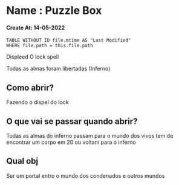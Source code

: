 # Name : Puzzle Box
#### Create At: 14-05-2022
```dataview  
TABLE WITHOUT ID file.mtime AS "Last Modified"  
WHERE file.path = this.file.path  
```

Displeed O lock spell

Todas as almas foram libertadas (Inferno)

## Como abrir?
Fazendo o dispel do lock

## O que vai se passar quando abrir?
Todas as almas do inferno passam para o mundo dos vivos tem de encontrar um corpo em 20 ou voltam para o inferno

## Qual obj
Ser um portal entro o mundo dos  condenados e outros mundos